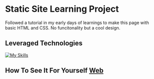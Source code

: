 # Static Site Learning Project
Followed a tutorial in my early days of learnings to make this page with basic HTML and CSS. No funcitonality but a cool design.

## Leveraged Technologies
[![My Skills](https://skillicons.dev/icons?i=html,css)](https://skillicons.dev)

## How To See It For Yourself [Web](https://nelsosp.github.io/2-Javascript-Project/)
